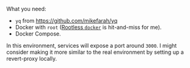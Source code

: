 What you need:
- `yq` from https://github.com/mikefarah/yq
- Docker with `root` ([Rootless `docker`](https://docs.docker.com/engine/security/rootless/) is hit-and-miss for me).
- Docker Compose.

In this environment, services will expose a port around `3000`. I might consider making it more similar to the real
environment by setting up a revert-proxy locally.